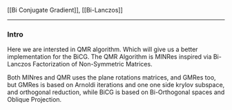 [[Bi Conjugate Gradient]], [[Bi-Lanczos]]

---
### **Intro**

Here we are intersted in QMR algorithm. Which will give us a better implementation for the BiCG. The QMR Algorithm is MINRes inspired via Bi-Lanczos Factorization of Non-Symmetric Matrices. 

Both MINres and QMR uses the plane rotations matrices, and GMRes too, but GMRes is based on Arnoldi iterations and one one side krylov subspace, and orthogonal reduction, while BiCG is based on Bi-Orthogonal spaces and Oblique Projection. 



